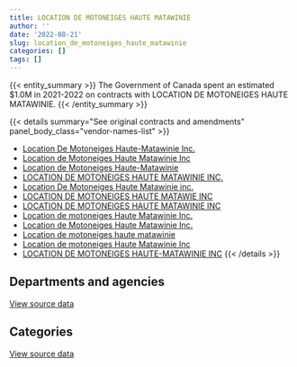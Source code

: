 ```yaml
---
title: LOCATION DE MOTONEIGES HAUTE MATAWINIE
author: ''
date: '2022-08-21'
slug: location_de_motoneiges_haute_matawinie
categories: []
tags: []
---
```


<script src="/rmarkdown-libs/htmlwidgets/htmlwidgets.js"></script>
<link href="/rmarkdown-libs/datatables-css/datatables-crosstalk.css" rel="stylesheet" />
<script src="/rmarkdown-libs/datatables-binding/datatables.js"></script>
<script src="/rmarkdown-libs/jquery/jquery-3.6.0.min.js"></script>
<link href="/rmarkdown-libs/dt-core-bootstrap/css/dataTables.bootstrap.min.css" rel="stylesheet" />
<link href="/rmarkdown-libs/dt-core-bootstrap/css/dataTables.bootstrap.extra.css" rel="stylesheet" />
<script src="/rmarkdown-libs/dt-core-bootstrap/js/jquery.dataTables.min.js"></script>
<script src="/rmarkdown-libs/dt-core-bootstrap/js/dataTables.bootstrap.min.js"></script>
<link href="/rmarkdown-libs/crosstalk/css/crosstalk.min.css" rel="stylesheet" />
<script src="/rmarkdown-libs/crosstalk/js/crosstalk.min.js"></script>
<script src="/rmarkdown-libs/htmlwidgets/htmlwidgets.js"></script>
<link href="/rmarkdown-libs/datatables-css/datatables-crosstalk.css" rel="stylesheet" />
<script src="/rmarkdown-libs/datatables-binding/datatables.js"></script>
<script src="/rmarkdown-libs/jquery/jquery-3.6.0.min.js"></script>
<link href="/rmarkdown-libs/dt-core-bootstrap/css/dataTables.bootstrap.min.css" rel="stylesheet" />
<link href="/rmarkdown-libs/dt-core-bootstrap/css/dataTables.bootstrap.extra.css" rel="stylesheet" />
<script src="/rmarkdown-libs/dt-core-bootstrap/js/jquery.dataTables.min.js"></script>
<script src="/rmarkdown-libs/dt-core-bootstrap/js/dataTables.bootstrap.min.js"></script>
<link href="/rmarkdown-libs/crosstalk/css/crosstalk.min.css" rel="stylesheet" />
<script src="/rmarkdown-libs/crosstalk/js/crosstalk.min.js"></script>

{{< entity_summary >}}
The Government of Canada spent an estimated \$1.0M in 2021-2022 on contracts with LOCATION DE MOTONEIGES HAUTE MATAWINIE.
{{< /entity_summary >}}

{{< details summary="See original contracts and amendments" panel_body_class="vendor-names-list" >}}
- [Location De Motoneiges Haute-Matawinie Inc.](https://search.open.canada.ca/en/ct/?sort=contract_value_f%20desc&page=1&search_text=%22Location%20De%20Motoneiges%20Haute-Matawinie%20Inc.%22)
- [Location de Motoneiges Haute Matawinie Inc](https://search.open.canada.ca/en/ct/?sort=contract_value_f%20desc&page=1&search_text=%22Location%20de%20Motoneiges%20Haute%20Matawinie%20Inc%22)
- [Location de Motoneiges Haute-Matawinie](https://search.open.canada.ca/en/ct/?sort=contract_value_f%20desc&page=1&search_text=%22Location%20de%20Motoneiges%20Haute-Matawinie%22)
- [LOCATION DE MOTONEIGES HAUTE MATAWINIE INC.](https://search.open.canada.ca/en/ct/?sort=contract_value_f%20desc&page=1&search_text=%22LOCATION%20DE%20MOTONEIGES%20HAUTE%20MATAWINIE%20INC.%22)
- [Location De Motoneiges Haute Matawinie inc.](https://search.open.canada.ca/en/ct/?sort=contract_value_f%20desc&page=1&search_text=%22Location%20De%20Motoneiges%20Haute%20Matawinie%20inc.%22)
- [LOCATION DE MOTONEIGES HAUTE MATAWIE INC](https://search.open.canada.ca/en/ct/?sort=contract_value_f%20desc&page=1&search_text=%22LOCATION%20DE%20MOTONEIGES%20HAUTE%20MATAWIE%20INC%22)
- [LOCATION DE MOTONEIGES HAUTE MATAWINIE INC](https://search.open.canada.ca/en/ct/?sort=contract_value_f%20desc&page=1&search_text=%22LOCATION%20DE%20MOTONEIGES%20HAUTE%20MATAWINIE%20INC%22)
- [Location de motoneiges Haute Matawinie Inc.](https://search.open.canada.ca/en/ct/?sort=contract_value_f%20desc&page=1&search_text=%22Location%20de%20motoneiges%20Haute%20Matawinie%20Inc.%22)
- [Location de Motoneiges Haute Matawinie Inc.](https://search.open.canada.ca/en/ct/?sort=contract_value_f%20desc&page=1&search_text=%22Location%20de%20Motoneiges%20Haute%20Matawinie%20Inc.%22)
- [Location de motoneiges haute matawinie](https://search.open.canada.ca/en/ct/?sort=contract_value_f%20desc&page=1&search_text=%22Location%20de%20motoneiges%20haute%20matawinie%22)
- [Location de motoneiges Haute Matawinie Inc](https://search.open.canada.ca/en/ct/?sort=contract_value_f%20desc&page=1&search_text=%22Location%20de%20motoneiges%20Haute%20Matawinie%20Inc%22)
- [LOCATION DE MOTONEIGES HAUTE-MATAWINIE INC](https://search.open.canada.ca/en/ct/?sort=contract_value_f%20desc&page=1&search_text=%22LOCATION%20DE%20MOTONEIGES%20HAUTE-MATAWINIE%20INC%22)
{{< /details >}}

## Departments and agencies

<div id="htmlwidget-1" style="width:100%;height:auto;" class="datatables html-widget"></div>
<script type="application/json" data-for="htmlwidget-1">{"x":{"style":"bootstrap","filter":"none","vertical":false,"data":[["<a href=\"/departments/dnd-mdn/\">National Defence<\/a>"],[69893.31],[1270820.6],[4744221.92],[1010787.26]],"container":"<table class=\"table table-striped table-hover row-border order-column display\">\n  <thead>\n    <tr>\n      <th>Department<\/th>\n      <th>2017-2018<\/th>\n      <th>2019-2020<\/th>\n      <th>2020-2021<\/th>\n      <th>2021-2022<\/th>\n    <\/tr>\n  <\/thead>\n<\/table>","options":{"order":[[4,"desc"]],"pageLength":10,"autoWidth":true,"columnDefs":[{"targets":1,"render":"function(data, type, row, meta) {\n    return type !== 'display' ? data : DTWidget.formatCurrency(data, \"$\", 2, 3, \",\", \".\", true, null);\n  }"},{"targets":2,"render":"function(data, type, row, meta) {\n    return type !== 'display' ? data : DTWidget.formatCurrency(data, \"$\", 2, 3, \",\", \".\", true, null);\n  }"},{"targets":3,"render":"function(data, type, row, meta) {\n    return type !== 'display' ? data : DTWidget.formatCurrency(data, \"$\", 2, 3, \",\", \".\", true, null);\n  }"},{"targets":4,"render":"function(data, type, row, meta) {\n    return type !== 'display' ? data : DTWidget.formatCurrency(data, \"$\", 2, 3, \",\", \".\", true, null);\n  }"},{"width":"16%","targets":[1,2,3,4]},{"className":"dt-right","targets":[1,2,3,4]}],"orderClasses":false}},"evals":["options.columnDefs.0.render","options.columnDefs.1.render","options.columnDefs.2.render","options.columnDefs.3.render"],"jsHooks":[]}</script>
<p class="text-right">
<a href="https://github.com/GoC-Spending/contracts-data/tree/main/data/out/vendors/location_de_motoneiges_haute_matawinie/summary_by_fiscal_year_by_department.csv" class="source-data-link btn btn-link">View source data</a>
</p>

## Categories

<div id="htmlwidget-2" style="width:100%;height:auto;" class="datatables html-widget"></div>
<script type="application/json" data-for="htmlwidget-2">{"x":{"style":"bootstrap","filter":"none","vertical":false,"data":[["<a href=\"/categories/10_office_management/\">Office management<\/a>","<a href=\"/categories/11_defence/\">Defence<\/a>"],[10002.83,59890.48],[null,1270820.6],[null,4744221.92],[null,1010787.26]],"container":"<table class=\"table table-striped table-hover row-border order-column display\">\n  <thead>\n    <tr>\n      <th>Category<\/th>\n      <th>2017-2018<\/th>\n      <th>2019-2020<\/th>\n      <th>2020-2021<\/th>\n      <th>2021-2022<\/th>\n    <\/tr>\n  <\/thead>\n<\/table>","options":{"order":[[4,"desc"]],"dom":"t","pageLength":30,"autoWidth":true,"columnDefs":[{"targets":1,"render":"function(data, type, row, meta) {\n    return type !== 'display' ? data : DTWidget.formatCurrency(data, \"$\", 2, 3, \",\", \".\", true, null);\n  }"},{"targets":2,"render":"function(data, type, row, meta) {\n    return type !== 'display' ? data : DTWidget.formatCurrency(data, \"$\", 2, 3, \",\", \".\", true, null);\n  }"},{"targets":3,"render":"function(data, type, row, meta) {\n    return type !== 'display' ? data : DTWidget.formatCurrency(data, \"$\", 2, 3, \",\", \".\", true, null);\n  }"},{"targets":4,"render":"function(data, type, row, meta) {\n    return type !== 'display' ? data : DTWidget.formatCurrency(data, \"$\", 2, 3, \",\", \".\", true, null);\n  }"},{"width":"16%","targets":[1,2,3,4]},{"className":"dt-right","targets":[1,2,3,4]}],"orderClasses":false,"lengthMenu":[10,25,30,50,100]}},"evals":["options.columnDefs.0.render","options.columnDefs.1.render","options.columnDefs.2.render","options.columnDefs.3.render"],"jsHooks":[]}</script>
<p class="text-right">
<a href="https://github.com/GoC-Spending/contracts-data/tree/main/data/out/vendors/location_de_motoneiges_haute_matawinie/summary_by_fiscal_year_by_category.csv" class="source-data-link btn btn-link">View source data</a>
</p>
